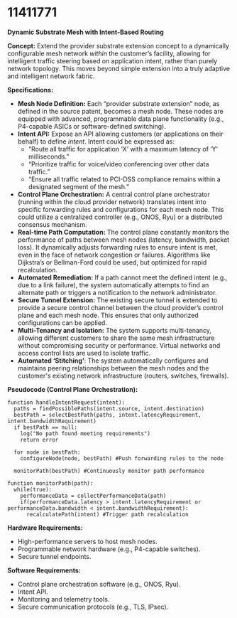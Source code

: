 # 11411771

**Dynamic Substrate Mesh with Intent-Based Routing**

**Concept:** Extend the provider substrate extension concept to a dynamically configurable mesh network *within* the customer’s facility, allowing for intelligent traffic steering based on application intent, rather than purely network topology. This moves beyond simple extension into a truly adaptive and intelligent network fabric.

**Specifications:**

*   **Mesh Node Definition:**  Each “provider substrate extension” node, as defined in the source patent, becomes a mesh node. These nodes are equipped with advanced, programmable data plane functionality (e.g., P4-capable ASICs or software-defined switching).
*   **Intent API:**  Expose an API allowing customers (or applications on their behalf) to define *intent*.  Intent could be expressed as:
    *   “Route all traffic for application ‘X’ with a maximum latency of ‘Y’ milliseconds.”
    *   “Prioritize traffic for voice/video conferencing over other data traffic.”
    *   “Ensure all traffic related to PCI-DSS compliance remains within a designated segment of the mesh.”
*   **Control Plane Orchestration:**  A central control plane orchestrator (running within the cloud provider network) translates intent into specific forwarding rules and configurations for each mesh node. This could utilize a centralized controller (e.g., ONOS, Ryu) or a distributed consensus mechanism.
*   **Real-time Path Computation:**  The control plane constantly monitors the performance of paths between mesh nodes (latency, bandwidth, packet loss).  It dynamically adjusts forwarding rules to ensure intent is met, even in the face of network congestion or failures. Algorithms like Dijkstra’s or Bellman-Ford could be used, but optimized for rapid recalculation.
*   **Automated Remediation:** If a path cannot meet the defined intent (e.g., due to a link failure), the system automatically attempts to find an alternate path or triggers a notification to the network administrator.
*   **Secure Tunnel Extension:** The existing secure tunnel is extended to provide a secure control channel between the cloud provider’s control plane and each mesh node. This ensures that only authorized configurations can be applied.
*   **Multi-Tenancy and Isolation:** The system supports multi-tenancy, allowing different customers to share the same mesh infrastructure without compromising security or performance. Virtual networks and access control lists are used to isolate traffic.
* **Automated ‘Stitching’**: The system automatically configures and maintains peering relationships between the mesh nodes and the customer's existing network infrastructure (routers, switches, firewalls).

**Pseudocode (Control Plane Orchestration):**

```
function handleIntentRequest(intent):
  paths = findPossiblePaths(intent.source, intent.destination)
  bestPath = selectBestPath(paths, intent.latencyRequirement, intent.bandwidthRequirement)
  if bestPath == null:
    log("No path found meeting requirements")
    return error
  
  for node in bestPath:
    configureNode(node, bestPath) #Push forwarding rules to the node
  
  monitorPath(bestPath) #Continuously monitor path performance
  
function monitorPath(path):
  while(true):
    performanceData = collectPerformanceData(path)
    if(performanceData.latency > intent.latencyRequirement or performanceData.bandwidth < intent.bandwidthRequirement):
      recalculatePath(intent) #Trigger path recalculation
```

**Hardware Requirements:**

*   High-performance servers to host mesh nodes.
*   Programmable network hardware (e.g., P4-capable switches).
*   Secure tunnel endpoints.

**Software Requirements:**

*   Control plane orchestration software (e.g., ONOS, Ryu).
*   Intent API.
*   Monitoring and telemetry tools.
*   Secure communication protocols (e.g., TLS, IPsec).